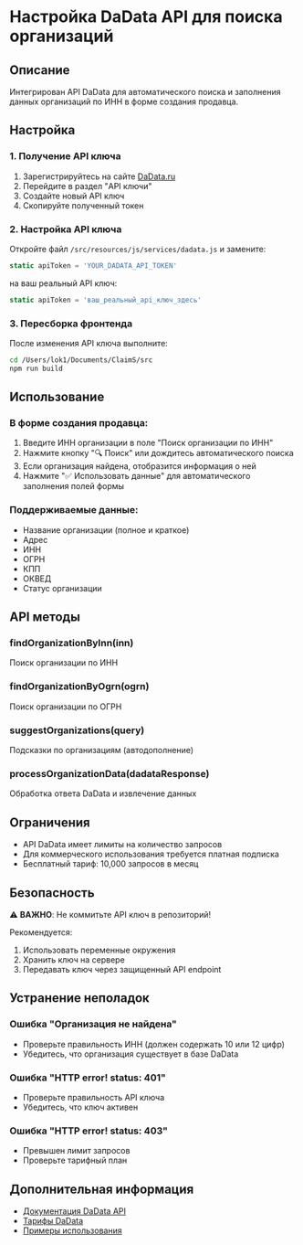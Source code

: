 # Настройка DaData API для поиска организаций

## Описание
Интегрирован API DaData для автоматического поиска и заполнения данных организаций по ИНН в форме создания продавца.

## Настройка

### 1. Получение API ключа
1. Зарегистрируйтесь на сайте [DaData.ru](https://dadata.ru/)
2. Перейдите в раздел "API ключи"
3. Создайте новый API ключ
4. Скопируйте полученный токен

### 2. Настройка API ключа
Откройте файл `/src/resources/js/services/dadata.js` и замените:

```javascript
static apiToken = 'YOUR_DADATA_API_TOKEN'
```

на ваш реальный API ключ:

```javascript
static apiToken = 'ваш_реальный_api_ключ_здесь'
```

### 3. Пересборка фронтенда
После изменения API ключа выполните:

```bash
cd /Users/lok1/Documents/ClaimS/src
npm run build
```

## Использование

### В форме создания продавца:
1. Введите ИНН организации в поле "Поиск организации по ИНН"
2. Нажмите кнопку "🔍 Поиск" или дождитесь автоматического поиска
3. Если организация найдена, отобразится информация о ней
4. Нажмите "✅ Использовать данные" для автоматического заполнения полей формы

### Поддерживаемые данные:
- Название организации (полное и краткое)
- Адрес
- ИНН
- ОГРН
- КПП
- ОКВЕД
- Статус организации

## API методы

### findOrganizationByInn(inn)
Поиск организации по ИНН

### findOrganizationByOgrn(ogrn)
Поиск организации по ОГРН

### suggestOrganizations(query)
Подсказки по организациям (автодополнение)

### processOrganizationData(dadataResponse)
Обработка ответа DaData и извлечение данных

## Ограничения
- API DaData имеет лимиты на количество запросов
- Для коммерческого использования требуется платная подписка
- Бесплатный тариф: 10,000 запросов в месяц

## Безопасность
⚠️ **ВАЖНО**: Не коммитьте API ключ в репозиторий!

Рекомендуется:
1. Использовать переменные окружения
2. Хранить ключ на сервере
3. Передавать ключ через защищенный API endpoint

## Устранение неполадок

### Ошибка "Организация не найдена"
- Проверьте правильность ИНН (должен содержать 10 или 12 цифр)
- Убедитесь, что организация существует в базе DaData

### Ошибка "HTTP error! status: 401"
- Проверьте правильность API ключа
- Убедитесь, что ключ активен

### Ошибка "HTTP error! status: 403"
- Превышен лимит запросов
- Проверьте тарифный план

## Дополнительная информация
- [Документация DaData API](https://dadata.ru/api/)
- [Тарифы DaData](https://dadata.ru/pricing/)
- [Примеры использования](https://dadata.ru/api/find-party/)
